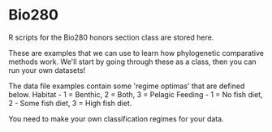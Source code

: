 Bio280
======

R scripts for the Bio280 honors section class are stored here.

These are examples that we can use to learn how phylogenetic comparative methods work.
We'll start by going through these as a class, then you can run your own datasets!

The data file examples contain some 'regime optimas' that are defined below.
Habitat - 1 = Benthic, 2 = Both, 3 = Pelagic
Feeding - 1 = No fish diet, 2 - Some fish diet, 3 = High fish diet.

You need to make your own classification regimes for your data.
